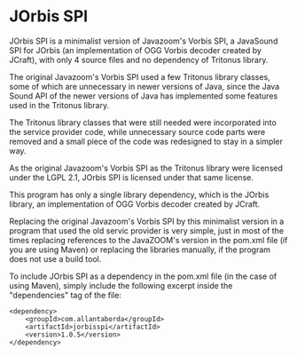# JOrbis SPI
JOrbis SPI is a minimalist version of Javazoom's Vorbis SPI, a JavaSound SPI for JOrbis (an implementation of OGG Vorbis decoder created by JCraft), with only 4 source files and no dependency of Tritonus library.

The original Javazoom's Vorbis SPI used a few Tritonus library classes, some of which are unnecessary in newer versions of Java, since the Java Sound API of the newer versions of Java has implemented some features used in the Tritonus library.

The Tritonus library classes that were still needed were incorporated into the service provider code, while unnecessary source code parts were removed and a small piece of the code was redesigned to stay in a simpler way.

As the original Javazoom's Vorbis SPI as the Tritonus library were licensed under the LGPL 2.1, JOrbis SPI is licensed under that same license.

This program has only a single library dependency, which is the JOrbis library, an implementation of OGG Vorbis decoder created by JCraft.

Replacing the original Javazoom's Vorbis SPI by this minimalist version in a program that used the old servic provider is very simple, just in most of the times replacing references to the JavaZOOM's version in the pom.xml file (if you are using Maven) or replacing the libraries manually, if the program does not use a build tool.

To include JOrbis SPI as a dependency in the pom.xml file (in the case of using Maven), simply include the following excerpt inside the "dependencies" tag of the file:

```
<dependency>
	<groupId>com.allantaborda</groupId>
	<artifactId>jorbisspi</artifactId>
	<version>1.0.5</version>
</dependency>
```
